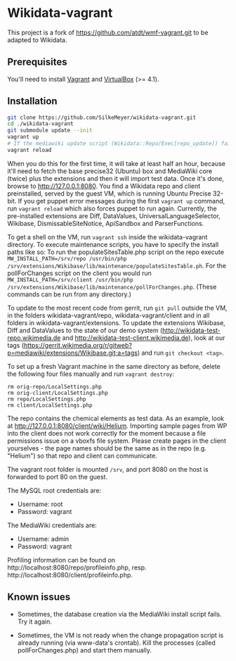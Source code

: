 Wikidata-vagrant
===========

This project is a fork of https://github.com/atdt/wmf-vagrant.git to be adapted to Wikidata.

## Prerequisites ##

You'll need to install [Vagrant][0] and [VirtualBox][1] (>= 4.1).

## Installation ##

```bash
git clone https://github.com/SilkeMeyer/wikidata-vagrant.git
cd ./wikidata-vagrant
git submodule update --init
vagrant up
# If the mediawiki update script (Wikidata::Repo/Exec[repo_update]) fails, reboot the Vagrant machine by running
vagrant reload
```

When you do this for the first time, it will take at least half an hour, because it'll need to fetch the base precise32 (Ubuntu) box and MediaWiki core (twice) plus the extensions and then it will import test data. Once it's done, browse to http://127.0.0.1:8080. You find a Wikidata repo and client preinstalled, served by the guest VM, which is running Ubuntu Precise 32-bit. If you get puppet error messages during the first `vagrant up` command, run `vagrant reload` which also forces puppet to run again. Currently, the pre-installed extensions are Diff, DataValues, UniversalLanguageSelector, Wikibase, DismissableSiteNotice, ApiSandbox and ParserFunctions.

To get a shell on the VM, run `vagrant ssh` inside the wikidata-vagrant directory. To execute maintenance scripts, you have to specify the install paths like so:
To run the populateSitesTable.php script on the repo execute `MW_INSTALL_PATH=/srv/repo /usr/bin/php /srv/extensions/Wikibase/lib/maintenance/populateSitesTable.ph`. For the pollForChanges script on the client you would run `MW_INSTALL_PATH=/srv/client /usr/bin/php /srv/extensions/Wikibase/lib/maintenance/pollForChanges.php`. (These commands can be run from any directory.)

To update to the most recent code from gerrit, run `git pull` outside the VM, in the folders wikidata-vagrant/repo, wikidata-vagrant/client and in all folders in wikidata-vagrant/extensions. To update the extensions Wikibase, Diff and DataValues to the state of our demo system (http://wikidata-test-repo.wikimedia.de and http://wikidata-test-client.wikimedia.de), look at our tags (https://gerrit.wikimedia.org/r/gitweb?p=mediawiki/extensions/Wikibase.git;a=tags) and run `git checkout <tag>`.

To set up a fresh Vagrant machine in the same directory as before, delete the following four files manually and run `vagrant destroy`:
```
rm orig-repo/LocalSettings.php
rm orig-client/LocalSettings.php
rm repo/LocalSettings.php
rm client/LocalSettings.php
```

The repo contains the chemical elements as test data. As an example, look at http://127.0.0.1:8080/client/wiki/Helium. Importing sample pages from WP into the client does not work correctly for the moment because a file permissions issue on a vboxfs file system. Please create pages in the client yourselves - the page names should be the same as in the repo (e.g. "Helium") so that repo and client can communicate.

The vagrant root folder is mounted `/srv`, and port 8080 on the host is forwarded to port 80 on the guest.

The MySQL root credentials are:

* Username: root
* Password: vagrant

The MediaWiki credentials are:

* Username: admin
* Password: vagrant

Profiling information can be found on http://localhost:8080/repo/profileinfo.php, resp. http://localhost:8080/client/profileinfo.php.

## Known issues ##
* Sometimes, the database creation via the MediaWiki install script fails. Try it again.
* Sometimes, the VM is not ready when the change propagation script is already running (via www-data's crontab). Kill the processes (called pollForChanges.php) and start them manually.

  [0]: http://vagrantup.com/v1/docs/getting-started/index.html
  [1]: https://www.virtualbox.org/wiki/Downloads
